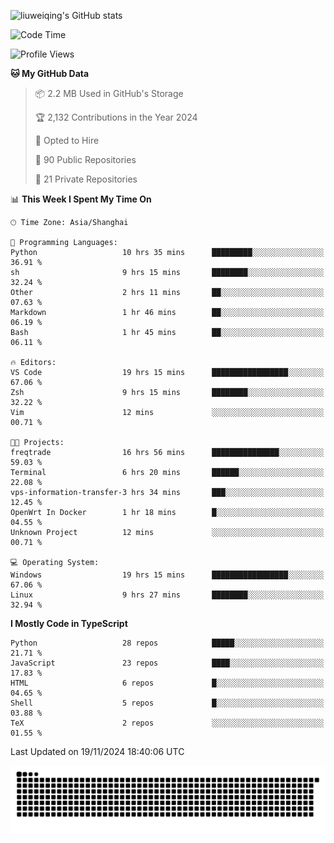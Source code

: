 ![liuweiqing's GitHub stats](https://github-readme-stats.vercel.app/api?username=14790897&show_icons=true&locale=cn&include_all_commits=true&count_private=true)

<!--START_SECTION:waka-->
![Code Time](http://img.shields.io/badge/Code%20Time-1%2C619%20hrs%2033%20mins-blue)

![Profile Views](http://img.shields.io/badge/Profile%20Views-5-blue)

**🐱 My GitHub Data** 

> 📦 2.2 MB Used in GitHub's Storage 
 > 
> 🏆 2,132 Contributions in the Year 2024
 > 
> 💼 Opted to Hire
 > 
> 📜 90 Public Repositories 
 > 
> 🔑 21 Private Repositories 
 > 
📊 **This Week I Spent My Time On** 

```text
🕑︎ Time Zone: Asia/Shanghai

💬 Programming Languages: 
Python                   10 hrs 35 mins      █████████░░░░░░░░░░░░░░░░   36.91 % 
sh                       9 hrs 15 mins       ████████░░░░░░░░░░░░░░░░░   32.24 % 
Other                    2 hrs 11 mins       ██░░░░░░░░░░░░░░░░░░░░░░░   07.63 % 
Markdown                 1 hr 46 mins        ██░░░░░░░░░░░░░░░░░░░░░░░   06.19 % 
Bash                     1 hr 45 mins        ██░░░░░░░░░░░░░░░░░░░░░░░   06.11 % 

🔥 Editors: 
VS Code                  19 hrs 15 mins      █████████████████░░░░░░░░   67.06 % 
Zsh                      9 hrs 15 mins       ████████░░░░░░░░░░░░░░░░░   32.22 % 
Vim                      12 mins             ░░░░░░░░░░░░░░░░░░░░░░░░░   00.71 % 

🐱‍💻 Projects: 
freqtrade                16 hrs 56 mins      ███████████████░░░░░░░░░░   59.03 % 
Terminal                 6 hrs 20 mins       ██████░░░░░░░░░░░░░░░░░░░   22.08 % 
vps-information-transfer-3 hrs 34 mins       ███░░░░░░░░░░░░░░░░░░░░░░   12.45 % 
OpenWrt In Docker        1 hr 18 mins        █░░░░░░░░░░░░░░░░░░░░░░░░   04.55 % 
Unknown Project          12 mins             ░░░░░░░░░░░░░░░░░░░░░░░░░   00.71 % 

💻 Operating System: 
Windows                  19 hrs 15 mins      █████████████████░░░░░░░░   67.06 % 
Linux                    9 hrs 27 mins       ████████░░░░░░░░░░░░░░░░░   32.94 % 
```

**I Mostly Code in TypeScript** 

```text
Python                   28 repos            █████░░░░░░░░░░░░░░░░░░░░   21.71 % 
JavaScript               23 repos            ████░░░░░░░░░░░░░░░░░░░░░   17.83 % 
HTML                     6 repos             █░░░░░░░░░░░░░░░░░░░░░░░░   04.65 % 
Shell                    5 repos             █░░░░░░░░░░░░░░░░░░░░░░░░   03.88 % 
TeX                      2 repos             ░░░░░░░░░░░░░░░░░░░░░░░░░   01.55 % 
```




 Last Updated on 19/11/2024 18:40:06 UTC
<!--END_SECTION:waka-->

<picture>
  <source media="(prefers-color-scheme: dark)" srcset="https://raw.githubusercontent.com/14790897/14790897/output/github-contribution-grid-snake-dark.svg" />
  <source media="(prefers-color-scheme: light)" srcset="https://raw.githubusercontent.com/14790897/14790897/output/github-contribution-grid-snake.svg" />
  <img alt="github-snake" src="https://raw.githubusercontent.com/14790897/14790897/output/github-contribution-grid-snake.svg" />
</picture>
